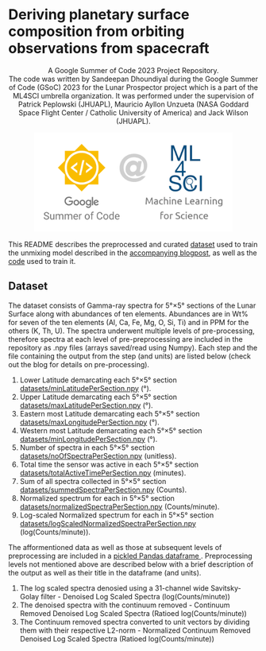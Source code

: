 # Deriving planetary surface composition from orbiting observations from spacecraft

<div align="center">


A Google Summer of Code 2023 Project Repository.<br>
The code was written by Sandeepan Dhoundiyal during the Google Summer of Code (GSoC) 2023 for the Lunar Prospector project which is a part of the ML4SCI umbrella organization. It was performed under the supervision of Patrick Peplowski (JHUAPL), Mauricio Ayllon Unzueta (NASA Goddard Space Flight Center / Catholic University of America) and Jack Wilson (JHUAPL).</b>

  <a href="https://ml4sci.org/" target="_blank"><img alt="gsoc@ml4sci" height="200px" src="https://raw.githubusercontent.com/eraraya-ricardo/GSoC-QCNN/main/assets/gsoc%40ml4sci.jpeg" /></a>
    
</div>

This README describes the preprocessed and curated <a href="https://github.com/sdhoundiyal/MLMapper/tree/main/Lunar_Prospector/Deriving_Surface_Composition_Sandeepan_Dhoundiyal/Final_Spectral_unmixing/Dataset" target="_blank">dataset</a> used to train the unmixing model described in the <a href="https://github.com/ML4SCI/MLMapper/tree/main/Lunar_Prospector/Deriving_Surface_Composition_Sandeepan_Dhoundiyal/Final_Spectral_unmixing/Dataset" target="_blank">accompanying blogpost</a>, as well as the <a href="https://github.com/ML4SCI/MLMapper/tree/main/Lunar_Prospector/Deriving_Surface_Composition_Sandeepan_Dhoundiyal/Final_Spectral_unmixing/Notebooks" target="_blank">code</a> used to train it.


## Dataset

The dataset consists of Gamma-ray spectra for 5°×5° sections of the Lunar Surface along with abundances of ten elements. Abundances are in Wt% for seven of the ten elements (Al, Ca, Fe, Mg, O, Si, Ti) and in PPM for the others (K, Th, U). The spectra underwent multiple levels of pre-processing, therefore spectra at each level of pre-preprocessing are included in the repository as .npy files (arrays saved/read using Numpy). Each step and the file containing the output from the step (and units) are listed below (check out the blog for details on pre-processing).

1. Lower Latitude demarcating each 5°×5° section <a href="https://github.com/ML4SCI/MLMapper/blob/main/Lunar_Prospector/Deriving_Surface_Composition_Sandeepan_Dhoundiyal/Final_Spectral_unmixing/Dataset/minLatitudePerSection.npy">datasets/minLatitudePerSection.npy</a> (°).
2. Upper Latitude demarcating each 5°×5° section <a href="https://github.com/ML4SCI/MLMapper/blob/main/Lunar_Prospector/Deriving_Surface_Composition_Sandeepan_Dhoundiyal/Final_Spectral_unmixing/Dataset/maxLatitudePerSection.npy">datasets/maxLatitudePerSection.npy</a> (°).
3. Eastern most Latitude demarcating each 5°×5° section <a href="https://github.com/ML4SCI/MLMapper/blob/main/Lunar_Prospector/Deriving_Surface_Composition_Sandeepan_Dhoundiyal/Final_Spectral_unmixing/Dataset/maxLongitudePerSection.npy">datasets/maxLongitudePerSection.npy</a> (°).
4. Western most Latitude demarcating each 5°×5° section <a href="https://github.com/ML4SCI/MLMapper/blob/main/Lunar_Prospector/Deriving_Surface_Composition_Sandeepan_Dhoundiyal/Final_Spectral_unmixing/Dataset/minLongitudePerSection.npy">datasets/minLongitudePerSection.npy</a> (°).
5. Number of spectra in each 5°×5° section <a href="https://github.com/ML4SCI/MLMapper/blob/main/Lunar_Prospector/Deriving_Surface_Composition_Sandeepan_Dhoundiyal/Final_Spectral_unmixing/Dataset/noOfSpectraPerSection.npy">datasets/noOfSpectraPerSection.npy</a> (unitless).
6. Total time the sensor was active in each 5°×5° section <a href="https://github.com/ML4SCI/MLMapper/blob/main/Lunar_Prospector/Deriving_Surface_Composition_Sandeepan_Dhoundiyal/Final_Spectral_unmixing/Dataset/totalActiveTimePerSection.npy">datasets/totalActiveTimePerSection.npy</a> (minutes).
7. Sum of all spectra collected in 5°×5° section <a href="https://github.com/ML4SCI/MLMapper/blob/main/Lunar_Prospector/Deriving_Surface_Composition_Sandeepan_Dhoundiyal/Final_Spectral_unmixing/Dataset/summedSpectraPerSection.npy">datasets/summedSpectraPerSection.npy</a> (Counts).
8. Normalized spectrum for each in 5°×5° section <a href="https://github.com/ML4SCI/MLMapper/blob/main/Lunar_Prospector/Deriving_Surface_Composition_Sandeepan_Dhoundiyal/Final_Spectral_unmixing/Dataset/normalizedSpectraPerSection.npy">datasets/normalizedSpectraPerSection.npy</a> (Counts/minute).
9. Log-scaled Normalized spectrum for each in 5°×5° section <a href="https://github.com/ML4SCI/MLMapper/blob/main/Lunar_Prospector/Deriving_Surface_Composition_Sandeepan_Dhoundiyal/Final_Spectral_unmixing/Dataset/logScaledNormalizedSpectraPerSection.npy">datasets/logScaledNormalizedSpectraPerSection.npy</a> (log(Counts/minute)).

The afformentioned data as well as those at subsequent levels of preprocessing are included in a <a href="https://github.com/ML4SCI/MLMapper/blob/main/Lunar_Prospector/Deriving_Surface_Composition_Sandeepan_Dhoundiyal/Final_Spectral_unmixing/Dataset/GRSFiveDegreeSectionDataset.pkl">pickled Pandas dataframe </a>. Preprocessing levels not mentioned above are described below with a brief description of the output as well as their title in the dataframe (and units).

1. The log scaled spectra denosied using a 31-channel wide Savitsky-Golay filter - Denoised Log Scaled Spectra (log(Counts/minute))
2. The denoised spectra with the continuum removed - Continuum Removed Denoised Log Scaled Spectra (Ratioed log(Counts/minute))
3. The Continuum removed spectra converted to unit vectors by dividing them with their respective L2-norm - Normalized Continuum Removed Denoised Log Scaled Spectra (Ratioed log(Counts/minute))


